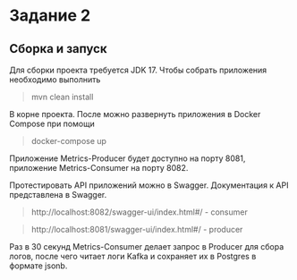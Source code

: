 # Задание 2


## Сборка и запуск

Для сборки проекта требуется JDK 17. Чтобы собрать приложения необходимо выполнить

> mvn clean install

В корне проекта. После можно развернуть приложения в Docker Compose при помощи

>docker-compose up

Приложение Metrics-Producer будет доступно на порту 8081, приложение Metrics-Consumer на порту 8082.

Протестировать API приложений можно в Swagger. Документация к API представлена в Swagger.

> http://localhost:8082/swagger-ui/index.html#/ - consumer

> http://localhost:8081/swagger-ui/index.html#/ - producer

Раз в 30 секунд Metrics-Consumer делает запрос в Producer для сбора логов, после чего читает логи Kafka и сохраняет их в Postgres в формате jsonb.

